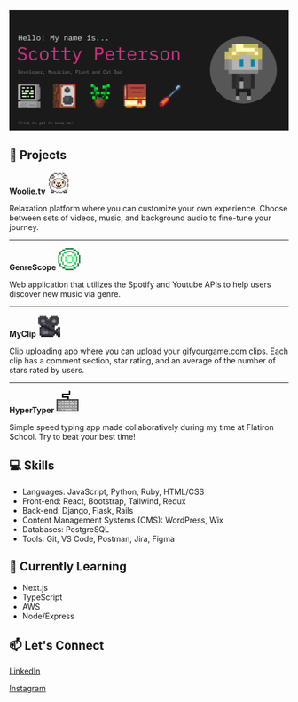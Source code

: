 [![Header](./imgs/banner2-click.png)](https://www.scottypeterson.net/)

## 🚀 Projects

<!-- <table style="width: 100%;">
  <tr>
    <td style="text-align: center; width: 25%;">
      <a href="https://woolie.tv">
        <img src="./imgs/Woolie.gif" alt="Woolie GIF" width="50">
      </a>
        <br><strong>Woolie.tv</strong><br>
        Relaxation platform where you can customize your own experience. Choose between sets of videos, music, and background audio to fine-tune your journey.
    </td>
    <td style="text-align: center; width: 25%;">
      <a href="https://github.com/Scottsdaaale/GenreScope">
        <img src="./imgs/GenreScope.gif" alt="GenreScope GIF" width="50">
      </a>
        <br><strong>GenreScope</strong><br>
        Web application that utilizes the Spotify and Youtube APIs to help users discover new music via genre.
    </td>
    <td style="text-align: center; width: 25%;">
      <a href="https://github.com/Scottsdaaale/MyClip">
        <img src="./imgs/MyClip.gif" alt="MyClip GIF" width="50">
      </a>
        <br><strong>MyClip</strong><br>
        Clip uploading app where you can upload your gifyourgame.com clips. Each clip has a comment section, star rating, and an average of the number of stars rated by users.
    </td>
    <td style="text-align: center; width: 25%;">
      <a href="https://github.com/Scottsdaaale/HyperTyper">
        <img src="./imgs/HyperTyper.gif" alt="HyperTyper GIF" width="50">
      </a>
        <br><strong>HyperTyper</strong><br>
        Simple speed typing app made collaboratively during my time at Flatiron School.
    </td>
  </tr>
</table> -->

**Woolie.tv** <a href="https://woolie.tv"><img src="./imgs/Woolie.gif" alt="Woolie GIF" width="40"></a>

Relaxation platform where you can customize your own experience. Choose between sets of videos, music, and background audio to fine-tune your journey.

---
<!-- Horizontal line to separate -->

**GenreScope** <a href="https://github.com/Scottsdaaale/GenreScope"><img src="./imgs/GenreScope.gif" alt="GenreScope GIF" width="40"></a>

Web application that utilizes the Spotify and Youtube APIs to help users discover new music via genre.

---
<!-- Horizontal line to separate -->

**MyClip** <a href="https://github.com/Scottsdaaale/MyClip"><img src="./imgs/MyClip.gif" alt="MyClip GIF" width="40"></a>

Clip uploading app where you can upload your gifyourgame.com clips. Each clip has a comment section, star rating, and an average of the number of stars rated by users.

---
<!-- Horizontal line to separate -->

**HyperTyper** <a href="https://github.com/Scottsdaaale/HyperTyper"><img src="./imgs/HyperTyper.gif" alt="HyperTyper GIF" width="40"></a>

Simple speed typing app made collaboratively during my time at Flatiron School. Try to beat your best time!

## 💻 Skills

- Languages: JavaScript, Python, Ruby, HTML/CSS
- Front-end: React, Bootstrap, Tailwind, Redux 
- Back-end: Django, Flask, Rails 
- Content Management Systems (CMS): WordPress, Wix
- Databases: PostgreSQL
- Tools: Git, VS Code, Postman, Jira, Figma

## 🌱 Currently Learning

- Next.js
- TypeScript
- AWS
- Node/Express

## 📫 Let's Connect

[LinkedIn](https://www.linkedin.com/in/scotty-peterson/)

[Instagram](https://www.instagram.com/scottsdaaale)
